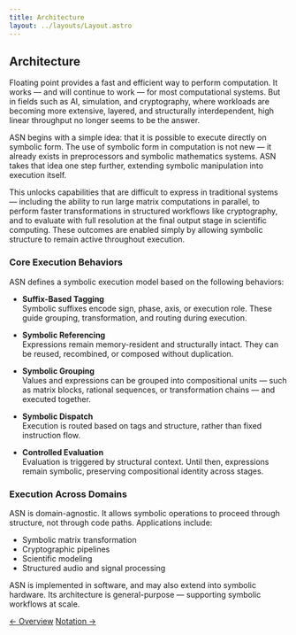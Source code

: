 ```yaml
---
title: Architecture
layout: ../layouts/Layout.astro
---
```


## Architecture

Floating point provides a fast and efficient way to perform computation. It works — and will continue to work — for most computational systems. But in fields such as AI, simulation, and cryptography, where workloads are becoming more extensive, layered, and structurally interdependent, high linear throughput no longer seems to be the answer.

ASN begins with a simple idea: that it is possible to execute directly on symbolic form. The use of symbolic form in computation is not new — it already exists in preprocessors and symbolic mathematics systems. ASN takes that idea one step further, extending symbolic manipulation into execution itself.

This unlocks capabilities that are difficult to express in traditional systems — including the ability to run large matrix computations in parallel, to perform faster transformations in structured workflows like cryptography, and to evaluate with full resolution at the final output stage in scientific computing. These outcomes are enabled simply by allowing symbolic structure to remain active throughout execution.

### Core Execution Behaviors

ASN defines a symbolic execution model based on the following behaviors:

- **Suffix-Based Tagging**  
  Symbolic suffixes encode sign, phase, axis, or execution role. These guide grouping, transformation, and routing during execution.

- **Symbolic Referencing**  
  Expressions remain memory-resident and structurally intact. They can be reused, recombined, or composed without duplication.

- **Symbolic Grouping**  
  Values and expressions can be grouped into compositional units — such as matrix blocks, rational sequences, or transformation chains — and executed together.

- **Symbolic Dispatch**  
  Execution is routed based on tags and structure, rather than fixed instruction flow.

- **Controlled Evaluation**  
  Evaluation is triggered by structural context. Until then, expressions remain symbolic, preserving compositional identity across stages.

### Execution Across Domains

ASN is domain-agnostic. It allows symbolic operations to proceed through structure, not through code paths. Applications include:

- Symbolic matrix transformation  
- Cryptographic pipelines  
- Scientific modeling  
- Structured audio and signal processing

ASN is implemented in software, and may also extend into symbolic hardware. Its architecture is general-purpose — supporting symbolic workflows at scale.

<div class="hidden sm:flex justify-between mt-12 text-sm font-medium">
  <a href="/" class="link-nav-soft">← Overview</a>
  <a href="/notation" class="link-nav-soft">Notation →</a>
</div>
